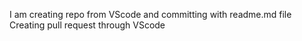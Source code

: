 I am creating repo from VScode and committing with readme.md file
Creating pull request through VScode